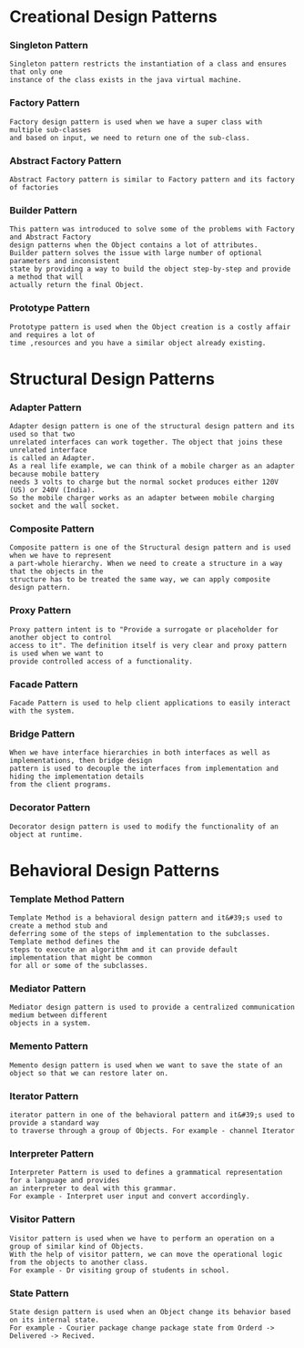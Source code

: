 # Creational Design Patterns

### Singleton Pattern
    Singleton pattern restricts the instantiation of a class and ensures that only one
    instance of the class exists in the java virtual machine.
### Factory Pattern
    Factory design pattern is used when we have a super class with multiple sub-classes
    and based on input, we need to return one of the sub-class.
### Abstract Factory Pattern
    Abstract Factory pattern is similar to Factory pattern and its factory of factories
### Builder Pattern
    This pattern was introduced to solve some of the problems with Factory and Abstract Factory 
    design patterns when the Object contains a lot of attributes. 
    Builder pattern solves the issue with large number of optional parameters and inconsistent 
    state by providing a way to build the object step-by-step and provide a method that will 
    actually return the final Object.
### Prototype Pattern
    Prototype pattern is used when the Object creation is a costly affair and requires a lot of 
    time ,resources and you have a similar object already existing.

# Structural Design Patterns
### Adapter Pattern
    Adapter design pattern is one of the structural design pattern and its used so that two 
    unrelated interfaces can work together. The object that joins these unrelated interface 
    is called an Adapter. 
    As a real life example, we can think of a mobile charger as an adapter because mobile battery 
    needs 3 volts to charge but the normal socket produces either 120V (US) or 240V (India). 
    So the mobile charger works as an adapter between mobile charging socket and the wall socket.
### Composite Pattern
    Composite pattern is one of the Structural design pattern and is used when we have to represent 
    a part-whole hierarchy. When we need to create a structure in a way that the objects in the 
    structure has to be treated the same way, we can apply composite design pattern.
### Proxy Pattern
    Proxy pattern intent is to "Provide a surrogate or placeholder for another object to control 
    access to it". The definition itself is very clear and proxy pattern is used when we want to 
    provide controlled access of a functionality.
### Facade Pattern
    Facade Pattern is used to help client applications to easily interact with the system.
### Bridge Pattern
    When we have interface hierarchies in both interfaces as well as implementations, then bridge design 
    pattern is used to decouple the interfaces from implementation and hiding the implementation details 
    from the client programs.
### Decorator Pattern
    Decorator design pattern is used to modify the functionality of an object at runtime.

# Behavioral Design Patterns
### Template Method Pattern
    Template Method is a behavioral design pattern and it&#39;s used to create a method stub and 
    deferring some of the steps of implementation to the subclasses. Template method defines the 
    steps to execute an algorithm and it can provide default implementation that might be common 
    for all or some of the subclasses.
### Mediator Pattern
    Mediator design pattern is used to provide a centralized communication medium between different 
    objects in a system.
### Memento Pattern
    Memento design pattern is used when we want to save the state of an object so that we can restore later on.
### Iterator Pattern
    iterator pattern in one of the behavioral pattern and it&#39;s used to provide a standard way 
    to traverse through a group of Objects. For example - channel Iterator
### Interpreter Pattern
    Interpreter Pattern is used to defines a grammatical representation for a language and provides 
    an interpreter to deal with this grammar. 
    For example - Interpret user input and convert accordingly.
### Visitor Pattern
    Visitor pattern is used when we have to perform an operation on a group of similar kind of Objects. 
    With the help of visitor pattern, we can move the operational logic from the objects to another class. 
    For example - Dr visiting group of students in school.
### State Pattern
    State design pattern is used when an Object change its behavior based on its internal state. 
    For example - Courier package change package state from Orderd -> Delivered -> Recived.
